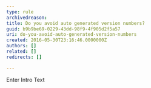 ```yaml
---
type: rule
archivedreason: 
title: Do you avoid auto generated version numbers?
guid: b9b9be69-0229-43dd-98f9-4f905d2f5a57
uri: do-you-avoid-auto-generated-version-numbers
created: 2016-05-30T23:16:46.0000000Z
authors: []
related: []
redirects: []

---
```



Enter Intro Text
<br><excerpt class='endintro'></excerpt><br>



